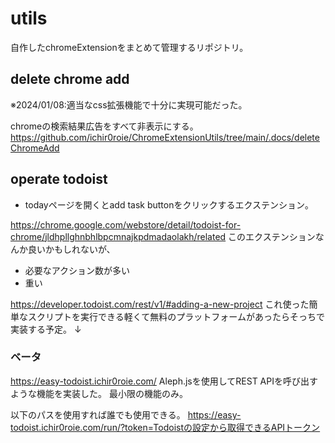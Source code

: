 # utils

自作したchromeExtensionをまとめて管理するリポジトリ。

## delete chrome add

※2024/01/08:適当なcss拡張機能で十分に実現可能だった。

chromeの検索結果広告をすべて非表示にする。
<https://github.com/ichir0roie/ChromeExtensionUtils/tree/main/.docs/deleteChromeAdd>

## operate todoist

+ todayページを開くとadd task buttonをクリックするエクステンション｡

<https://chrome.google.com/webstore/detail/todoist-for-chrome/jldhpllghnbhlbpcmnajkpdmadaolakh/related>
このエクステンションなんか良いかもしれないが､
+ 必要なアクション数が多い
+ 重い

<https://developer.todoist.com/rest/v1/#adding-a-new-project>
これ使った簡単なスクリプトを実行できる軽くて無料のプラットフォームがあったらそっちで実装する予定。
↓

### ベータ

<https://easy-todoist.ichir0roie.com/>
Aleph.jsを使用してREST APIを呼び出すような機能を実装した。
最小限の機能のみ。

以下のパスを使用すれば誰でも使用できる。
<https://easy-todoist.ichir0roie.com/run/?token=Todoistの設定から取得できるAPIトークン>